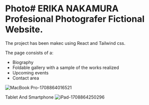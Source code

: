 # Photo# ERIKA NAKAMURA Profesional Photografer Fictional Website.


The project has been makec using React and Tailwind css.

The page consists of a:


- Biography
- Foldable gallery with a sample of the works realized
- Upcoming events
- Contact area

![MacBook Pro-1708864016521](https://github.com/SrmJap/Photo/assets/111044979/31e45abd-2e73-4b0e-9a91-1e7e81a1af9a)

Tablet And Smartphone
![iPad-1708864250296](https://github.com/SrmJap/Photo/assets/111044979/a4ed4087-85c0-4e02-a66c-28bfce943615)
